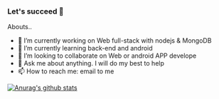 
### Let's succeed :trident:

Abouts..

- 🔭 I’m currently working on Web full-stack with nodejs & MongoDB
- 🌱 I’m currently learning back-end and android
- 👯 I’m looking to collaborate on Web or android APP develope
- 💬 Ask me about anything. I will do my best to help
- 📫 How to reach me: email to me


[![Anurag's github stats](https://github-readme-stats.vercel.app/api?username=holicAZ)](https://github.com/anuraghazra/github-readme-stats)
